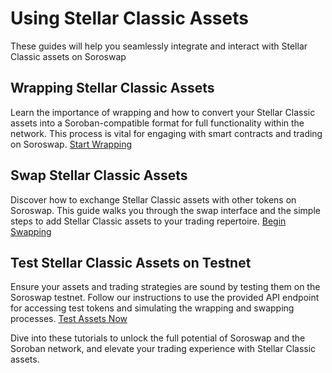 # Using Stellar Classic Assets

These guides will help you seamlessly integrate and interact with Stellar Classic assets on Soroswap

## Wrapping Stellar Classic Assets

Learn the importance of wrapping and how to convert your Stellar Classic assets into a Soroban-compatible format for full functionality within the network. This process is vital for engaging with smart contracts and trading on Soroswap.
[Start Wrapping](/05-tutorial/07-using-stellar-classic-assets/01-wrapping-stellar-classic-assets/README.md)

## Swap Stellar Classic Assets

Discover how to exchange Stellar Classic assets with other tokens on Soroswap. This guide walks you through the swap interface and the simple steps to add Stellar Classic assets to your trading repertoire.
[Begin Swapping](/05-tutorial/07-using-stellar-classic-assets/02-swap-stellar-classic-assets/README.md)

## Test Stellar Classic Assets on Testnet

Ensure your assets and trading strategies are sound by testing them on the Soroswap testnet. Follow our instructions to use the provided API endpoint for accessing test tokens and simulating the wrapping and swapping processes.
[Test Assets Now](/05-tutorial/07-using-stellar-classic-assets/03-test-stellar-assets-in-testnet/README.md)

Dive into these tutorials to unlock the full potential of Soroswap and the Soroban network, and elevate your trading experience with Stellar Classic assets.

